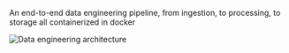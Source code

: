 An end-to-end data engineering pipeline, from ingestion, to processing, to storage all containerized in docker

![Data engineering architecture](https://github.com/Carey9870/ingestion-to-storage-Data-Engineering-project/assets/100701309/57187efd-3e9f-4a06-9ba6-9e4c0a30d706)

